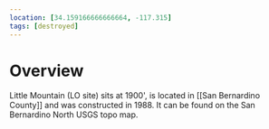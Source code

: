 ```yaml
---
location: [34.159166666666664, -117.315]
tags: [destroyed]
---
```


# Overview

Little Mountain (LO site) sits at 1900', is located in [[San Bernardino County]] and was constructed in 1988. It can be found on the San Bernardino North USGS topo map.

